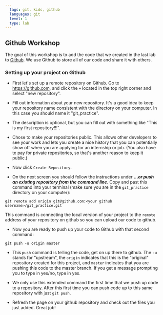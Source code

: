 ```yaml
---
  tags: git, kids, github 
  languages: git
  level: 1
  type: lab
---
```


## Github Workshop

The goal of this workshop is to add the code that we created in the last lab to [Github](https://github.com/). We use Github to store all of our code and share it with others. 

### Setting up your project on Github

* First let's set up a remote repository on Github. Go to https://github.com, and click the `+` located in the top right corner and select "new repository". 

* Fill out information about your new repository. It's a good idea to keep your repository name consistent with the directory on your computer. In this case you should name it "git_practice". 

* The description is optional, but you can fill out with something like "This is my first repository!!!".

* Chose to make your repositories public. This allows other developers to see your work and lets you create a nice history that you can potentially show off when you are applying for an internship or job. (You also have to pay for private repositories, so that's another reason to keep it public.) 

* Now click `Create Repository`.

* On the next screen you should follow the instructions under ***…or push an existing repository from the command line***. Copy and past this command into your terminal (make sure you are in the `git_practice` directory on your computer):

`git remote add origin git@github.com:<your github username>/git_practice.git`

  This command is connecting the local version of your project to the `remote` address of your repository on github so you can upload our code to github.

* Now you are ready to push up your code to Github with that second command: 

`git push -u origin master`

* This `push` command is telling the code, get on up there to github. The `-u` stands for "upstream", the `origin` indicates that this is the "original" repository created for this project, and `master` indicates that you are pushing this code to the master branch. If you get a message prompting you to type in yes/no, type in yes. 

* We only use this extended command the first time that we push up code to a repository. After this first time you can push code up to this same repository with just `git push`.

* Refresh the page on your github repository and check out the files you just added. Great job!
